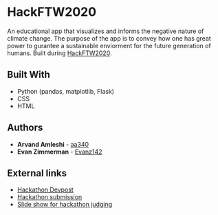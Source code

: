 # HackFTW2020

An educational app that visualizes and informs the negative nature of climate change. The purpose of the app is to convey how one has great power to gurantee a sustainable enviorment for the future generation of humans.
Built during [HackFTW2020](https://hackftw.cf/).

## Built With

* Python (pandas, matplotlib, Flask)
* CSS
* HTML

## Authors

* **Arvand Amleshi** - [aa340](https://github.com/aa340)
* **Evan Zimmerman** - [Evanz142](https://github.com/Evanz142)

## External links

* [Hackathon Devpost](https://hack-for-the-world.devpost.com/)
* [Hackathon submission](https://devpost.com/software/the-ecolizer)
* [Slide show for hackathon judging](https://docs.google.com/presentation/d/1r7HgRs788RTII9A9DMW11g5_NpVuwp6UrOYQtV5OGu4/edit?usp=sharing)
